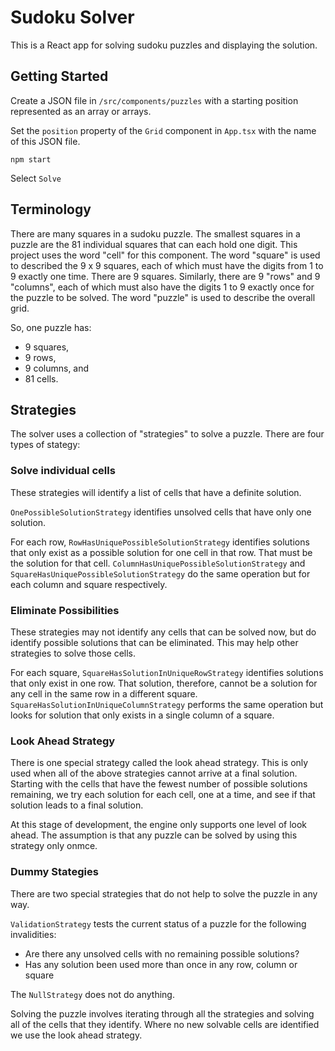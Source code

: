 # Sudoku Solver

This is a React app for solving sudoku puzzles and displaying the solution.

## Getting Started

Create a JSON file in `/src/components/puzzles` with a starting position represented as an array or arrays.

Set the `position` property of the `Grid` component in `App.tsx` with the name of this JSON file.

`npm start`

Select `Solve`

## Terminology

There are many squares in a sudoku puzzle.
The smallest squares in a puzzle are the 81 individual squares that can each hold one digit.
This project uses the word "cell" for this component.
The word "square" is used to described the 9 x 9 squares, each of which must have the digits from 1 to 9 exactly one time.
There are 9 squares.
Similarly, there are 9 "rows" and 9 "columns", each of which must also have the digits 1 to 9 exactly once for the puzzle to be solved.
The word "puzzle" is used to describe the overall grid.

So, one puzzle has:

- 9 squares,
- 9 rows,
- 9 columns, and
- 81 cells.
  
## Strategies

The solver uses a collection of "strategies" to solve a puzzle.
There are four types of stategy:

### Solve individual cells

These strategies will identify a list of cells that have a definite solution.

`OnePossibleSolutionStrategy` identifies unsolved cells that have only one solution.

For each row, `RowHasUniquePossibleSolutionStrategy` identifies solutions that only
exist as a possible solution for one cell in that row.
That must be the solution for that cell.
`ColumnHasUniquePossibleSolutionStrategy` and `SquareHasUniquePossibleSolutionStrategy` do the same operation
but for each column and square respectively.

### Eliminate Possibilities

These strategies may not identify any cells that can be solved now,
but do identify possible solutions that can be eliminated.
This may help other strategies to solve those cells.

For each square, `SquareHasSolutionInUniqueRowStrategy` identifies solutions that only exist in one row.
That solution, therefore, cannot be a solution for any cell in the same row in a different square.
`SquareHasSolutionInUniqueColumnStrategy` performs the same operation but looks for solution that only
exists in a single column of a square.

### Look Ahead Strategy

There is one special strategy called the look ahead strategy.
This is only used when all of the above strategies cannot arrive at a final solution.
Starting with the cells that have the fewest number of possible solutions remaining, we try each solution
for each cell, one at a time, and see if that solution leads to a final solution.

At this stage of development, the engine only supports one level of look ahead.
The assumption is that any puzzle can be solved by using this strategy only onmce.

### Dummy Stategies

There are two special strategies that do not help to solve the puzzle in any way.

`ValidationStrategy` tests the current status of a puzzle for the following invalidities:

- Are there any unsolved cells with no remaining possible solutions?
- Has any solution been used more than once in any row, column or square

The `NullStrategy` does not do anything.

Solving the puzzle involves iterating through all the strategies and solving all of the cells that they identify.
Where no new solvable cells are identified we use the look ahead strategy.
